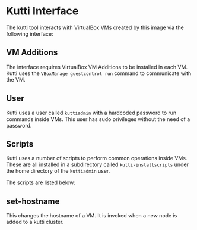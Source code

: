 # Kutti Interface

The kutti tool interacts with VirtualBox VMs created by this image via the following interface:

## VM Additions
The interface requires VirtualBox VM Additions to be installed in each VM. Kutti uses the `VBoxManage guestcontrol run` command to communicate with the VM.

## User
Kutti uses a user called `kuttiadmin` with a hardcoded password to run commands inside VMs. This user has sudo privileges without the need of a password.

## Scripts
Kutti uses a number of scripts to perform common operations inside VMs. These are all installed in a subdirectory called `kutti-installscripts` under the home directory of the `kuttiadmin` user.

The scripts are listed below:

## set-hostname
This changes the hostname of a VM. It is invoked when a new node is added to a kutti cluster.

